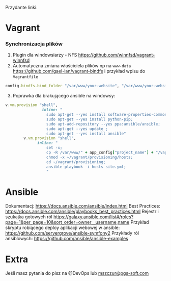 Przydante linki:

# Vagrant
### Synchronizacja plików
1. Plugin dla windowsiarzy - NFS https://github.com/winnfsd/vagrant-winnfsd
2. Automatyczna zmiana właściciela plików np na ``www-data`` https://github.com/gael-ian/vagrant-bindfs i przykład wpisu do ``Vagrantfile``
```ruby
config.bindfs.bind_folder "/var/www/your-website", "/var/www/your-website", user: 'www-data', group: 'www-data'
```
3. Poprawka dla brakującego ansible na windowsy:
```ruby
v.vm.provision "shell",
                inline: "
                  sudo apt-get --yes install software-properties-common;
                  sudo apt-get --yes install python-pip;
                  sudo apt-add-repository --yes ppa:ansible/ansible;
                  sudo apt-get --yes update ;
                  sudo apt-get --yes install ansible"
        v.vm.provision "shell",
              inline: "
                  set -x;
                  cp -R /var/www/" + app_config["project_name"] + "/vagrant ~/;
                  chmod -x ~/vagrant/provisioning/hosts;
                  cd ~/vagrant/provisioning;
                  ansible-playbook -i hosts site.yml;
                  "
```

# Ansible
Dokumentacj: https://docs.ansible.com/ansible/index.html
Best Practices: https://docs.ansible.com/ansible/playbooks_best_practices.html
Rejestr i szukajka gotowych ról https://galaxy.ansible.com/list#/roles?page=1&per_page=10&sort_order=owner__username,name
Przykład skryptu robiącego deploy aplikacji webowej w ansible: https://github.com/servergrove/ansible-symfony2
Przykłady ról ansiblowych: https://github.com/ansible/ansible-examples

# Extra

Jeśli masz pytania do pisz na @DevOps lub mszczur@pgs-soft.com
